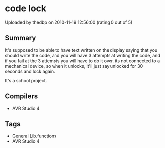# code lock

Uploaded by thedbp on 2010-11-19 12:56:00 (rating 0 out of 5)

## Summary

It's supposed to be able to have text written on the display saying that you should write the code, and you will have 3 attempts at writing the code, and if you fail at the 3 attempts you will have to do it over. its not connected to a mechanical device, so when it unlocks, it'll just say unlocked for 30 seconds and lock again.


It's a school project.

## Compilers

- AVR Studio 4

## Tags

- General Lib.functions
- AVR Studio 4
